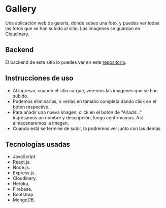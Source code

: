 # Gallery
Una aplicación web de galería, donde subes una foto, y puedes ver todas las fotos que se han subido al sitio. Las imagenes se guardan en Cloudinary.

## Backend
El backend de este sitio lo puedes ver en este [repositorio](https://github.com/jonathangg03/gallery "repositorio").

## Instrucciones de uso
- Al ingresar, cuando el sitio cargue, veremos las imagenes que se han subido.
- Podemos eliminarlas, o verlas en tamaño completa dando click en el botón respectivo.
- Para añadir una nueva imagen, click en el botón de "Añadir..." ingresamos un nombre y descripción, luego confirmamos. Así almacenaremos la imagen.
- Cuando está se termine de subir, la podremos ver junto con las demás.

## Tecnologías usadas
- JavaScript.
- React.js.
- Node.js.
- Express.js.
- Cloudinary.
- Heroku.
- Firebase.
- Bootstrap.
- MongoDB.
